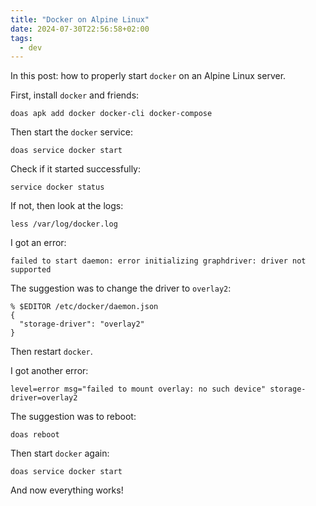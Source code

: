 ```yaml
---
title: "Docker on Alpine Linux"
date: 2024-07-30T22:56:58+02:00
tags:
  - dev
---
```


In this post: how to properly start `docker` on an Alpine Linux server.

<!--more-->

First, install `docker` and friends:

```shell
doas apk add docker docker-cli docker-compose
```

Then start the `docker` service:

```shell
doas service docker start
```

Check if it started successfully:

```shell
service docker status
```

If not, then look at the logs:

```shell
less /var/log/docker.log
```

I got an error:

```
failed to start daemon: error initializing graphdriver: driver not supported
```

The suggestion was to change the driver to `overlay2`:

```shell
% $EDITOR /etc/docker/daemon.json
{
  "storage-driver": "overlay2"
}
```

Then restart `docker`.

I got another error:

```shell
level=error msg="failed to mount overlay: no such device" storage-driver=overlay2
```

The suggestion was to reboot:

```shell
doas reboot
```

Then start `docker` again:

```shell
doas service docker start
```

And now everything works!
